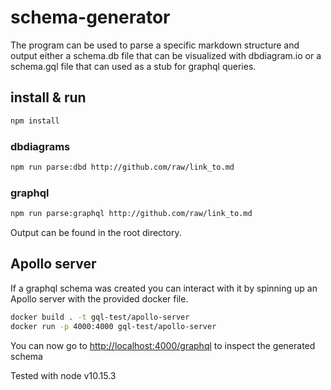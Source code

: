 # schema-generator
The program can be used to parse a specific markdown structure and output either a schema.db file that can be visualized with dbdiagram.io or a schema.gql file that can used as a stub for graphql queries. 

## install & run
```bash
npm install
```
### dbdiagrams
```bash
npm run parse:dbd http://github.com/raw/link_to.md
```

### graphql
```bash
npm run parse:graphql http://github.com/raw/link_to.md
```

Output can be found in the root directory.

## Apollo server
If a graphql schema was created you can interact with it by spinning up an Apollo server with the provided docker file.
```bash
docker build . -t gql-test/apollo-server
docker run -p 4000:4000 gql-test/apollo-server
```
You can now go to <a href="http://localhost:4000/graphql">http://localhost:4000/graphql</a> to inspect the generated schema

Tested with node v10.15.3
